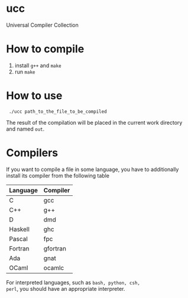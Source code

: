 # ucc
Universal Compiler Collection

# How to compile
1) install <code>g++</code> and <code>make</code>
2) run <code>make</code>

# How to use
<code> ./ucc path_to_the_file_to_be_compiled </code>

The result of the compilation will be placed in the current work directory and named <code>out</code>.

# Compilers
If you want to compile a file in some language, you have to additionally install its compiler from the following table

| Language | Compiler |
| -------- | -------- |
| C        | gcc      |
| C++      | g++      |
| D        | dmd      |
| Haskell  | ghc      |
| Pascal   | fpc      |
| Fortran  | gfortran |
| Ada      | gnat     |
| OCaml    | ocamlc   |

For interpreted languages, such as <code>bash, python, csh, perl</code>, you should have an appropriate interpreter.
